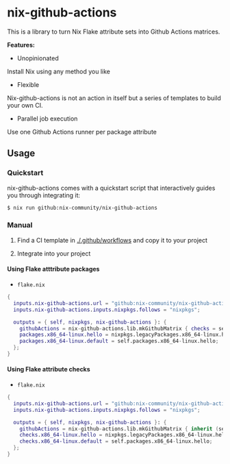 # nix-github-actions
This is a library to turn Nix Flake attribute sets into Github Actions matrices.

**Features:**

- Unopinionated

Install Nix using any method you like

- Flexible

Nix-github-actions is not an action in itself but a series of templates to build your own CI.

- Parallel job execution

Use one Github Actions runner per package attribute

## Usage

### Quickstart
nix-github-actions comes with a quickstart script that interactively guides you through integrating it:
``` bash
$ nix run github:nix-community/nix-github-actions
```

### Manual

1. Find a CI template in [./.github/workflows](./.github/workflows) and copy it to your project

2. Integrate into your project

#### Using Flake atttribute packages

- `flake.nix`
``` nix
{
  inputs.nix-github-actions.url = "github:nix-community/nix-github-actions";
  inputs.nix-github-actions.inputs.nixpkgs.follows = "nixpkgs";

  outputs = { self, nixpkgs, nix-github-actions }: {
    githubActions = nix-github-actions.lib.mkGithubMatrix { checks = self.packages; };
    packages.x86_64-linux.hello = nixpkgs.legacyPackages.x86_64-linux.hello;
    packages.x86_64-linux.default = self.packages.x86_64-linux.hello;
  };
}
```

#### Using Flake attribute checks

- `flake.nix`
``` nix
{
  inputs.nix-github-actions.url = "github:nix-community/nix-github-actions";
  inputs.nix-github-actions.inputs.nixpkgs.follows = "nixpkgs";

  outputs = { self, nixpkgs, nix-github-actions }: {
    githubActions = nix-github-actions.lib.mkGithubMatrix { inherit (self) checks; };
    checks.x86_64-linux.hello = nixpkgs.legacyPackages.x86_64-linux.hello;
    checks.x86_64-linux.default = self.packages.x86_64-linux.hello;
  };
}
```
